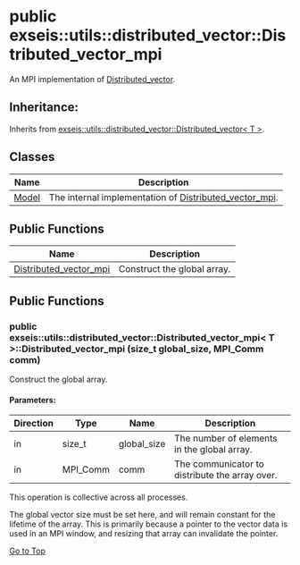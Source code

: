 # <a name='exseis-utils-distributed_vector-Distributed_vector_mpi' /> public exseis::utils::distributed_vector::Distributed_vector_mpi

An MPI implementation of [Distributed_vector][exseis-utils-distributed_vector-Distributed_vector]. 




## Inheritance:
Inherits from [exseis::utils::distributed_vector::Distributed_vector< T >][exseis-utils-distributed_vector-Distributed_vector].

## Classes
| Name | Description | 
| ---- | ---- |
| [Model](./Distributed_vector_mpi/Model.md) | The internal implementation of [Distributed_vector_mpi][exseis-utils-distributed_vector-Distributed_vector_mpi].  |


## Public Functions
| Name | Description | 
| ---- | ---- |
| [Distributed_vector_mpi](#exseis-utils-distributed_vector-Distributed_vector_mpi-Distributed_vector_mpi) | Construct the global array.  |



## Public Functions
### <a name='exseis-utils-distributed_vector-Distributed_vector_mpi-Distributed_vector_mpi' /> public  exseis::utils::distributed_vector::Distributed_vector_mpi< T >::Distributed_vector_mpi (size_t global_size, MPI_Comm comm)

Construct the global array. 




#### Parameters: 
| Direction | Type | Name | Description | 
| ---- | ---- | ---- | ---- |
| in | size_t | global_size | The number of elements in the global array.  |
| in | MPI_Comm | comm | The communicator to distribute the array over.  |







This operation is collective across all processes.

The global vector size must be set here, and will remain constant for the lifetime of the array. This is primarily because a pointer to the vector data is used in an MPI window, and resizing that array can invalidate the pointer.




[Go to Top](#exseis-utils-distributed_vector-Distributed_vector_mpi)

[exseis-utils-distributed_vector-Distributed_vector]:./Distributed_vector.md
[exseis-utils-distributed_vector-Distributed_vector-Concept]:./Distributed_vector/Concept.md
[exseis-utils-distributed_vector-Distributed_vector_mpi]:./Distributed_vector_mpi.md
